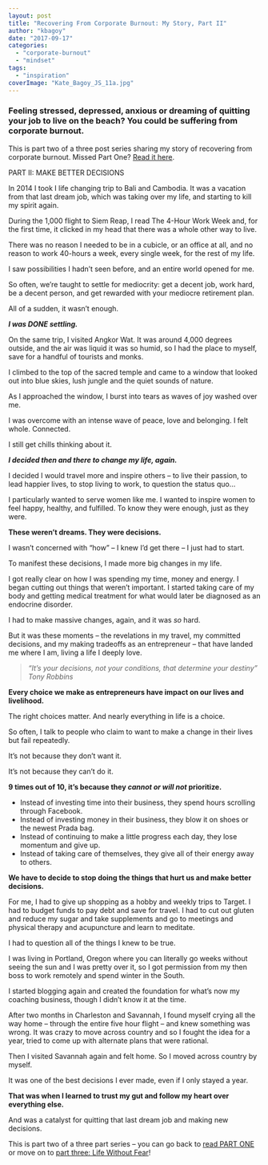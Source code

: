 ```yaml
---
layout: post
title: "Recovering From Corporate Burnout: My Story, Part II"
author: "kbagoy"
date: "2017-09-17"
categories: 
  - "corporate-burnout"
  - "mindset"
tags: 
  - "inspiration"
coverImage: "Kate_Bagoy_JS_11a.jpg"
---
```


### Feeling stressed, depressed, anxious or dreaming of quitting your job to live on the beach? You could be suffering from corporate burnout.

This is part two of a three post series sharing my story of recovering from corporate burnout. Missed Part One? [Read it here](https://katebagoy.com/corporate-burnout-biz-owner-pt-1/).

PART II: MAKE BETTER DECISIONS

In 2014 I took I life changing trip to Bali and Cambodia. It was a vacation from that last dream job, which was taking over my life, and starting to kill my spirit again.

During the 1,000 flight to Siem Reap, I read The 4-Hour Work Week and, for the first time, it clicked in my head that there was a whole other way to live.

There was no reason I needed to be in a cubicle, or an office at all, and no reason to work 40-hours a week, every single week, for the rest of my life.

I saw possibilities I hadn’t seen before, and an entire world opened for me.

So often, we’re taught to settle for mediocrity: get a decent job, work hard, be a decent person, and get rewarded with your mediocre retirement plan.

All of a sudden, it wasn’t enough.

_**I was DONE settling.**_

On the same trip, I visited Angkor Wat. It was around 4,000 degrees outside, and the air was liquid it was so humid, so I had the place to myself, save for a handful of tourists and monks.

I climbed to the top of the sacred temple and came to a window that looked out into blue skies, lush jungle and the quiet sounds of nature.

As I approached the window, I burst into tears as waves of joy washed over me.

I was overcome with an intense wave of peace, love and belonging. I felt whole. Connected.

I still get chills thinking about it.

**_I decided then and there to change my life, again._**

I decided I would travel more and inspire others – to live their passion, to lead happier lives, to stop living to work, to question the status quo…

I particularly wanted to serve women like me. I wanted to inspire women to feel happy, healthy, and fulfilled. To know they were enough, just as they were.

**These weren’t dreams. They were decisions.**

I wasn’t concerned with “how” – I knew I’d get there – I just had to start.

To manifest these decisions, I made more big changes in my life.

I got really clear on how I was spending my time, money and energy. I began cutting out things that weren’t important. I started taking care of my body and getting medical treatment for what would later be diagnosed as an endocrine disorder.

I had to make massive changes, again, and it was _so_ hard.

But it was these moments – the revelations in my travel, my committed decisions, and my making tradeoffs as an entrepreneur – that have landed me where I am, living a life I deeply love.

> _“It’s your decisions, not your conditions, that determine your destiny” Tony Robbins_

**Every choice we make as entrepreneurs have impact on our lives and livelihood.**

The right choices matter. And nearly everything in life is a choice.

So often, I talk to people who claim to want to make a change in their lives but fail repeatedly.

It’s not because they don’t want it.

It’s not because they can’t do it.

**9 times out of 10, it’s because they _cannot or will not_ prioritize.**

- Instead of investing time into their business, they spend hours scrolling through Facebook.
- Instead of investing money in their business, they blow it on shoes or the newest Prada bag.
- Instead of continuing to make a little progress each day, they lose momentum and give up.
- Instead of taking care of themselves, they give all of their energy away to others.

**We have to decide to stop doing the things that hurt us and make better decisions.**

For me, I had to give up shopping as a hobby and weekly trips to Target. I had to budget funds to pay debt and save for travel. I had to cut out gluten and reduce my sugar and take supplements and go to meetings and physical therapy and acupuncture and learn to meditate.

I had to question all of the things I knew to be true.

I was living in Portland, Oregon where you can literally go weeks without seeing the sun and I was pretty over it, so I got permission from my then boss to work remotely and spend winter in the South.

I started blogging again and created the foundation for what’s now my coaching business, though I didn’t know it at the time.

After two months in Charleston and Savannah, I found myself crying all the way home – through the entire five hour flight – and knew something was wrong. It was crazy to move across country and so I fought the idea for a year, tried to come up with alternate plans that were rational.

Then I visited Savannah again and felt home. So I moved across country by myself.

It was one of the best decisions I ever made, even if I only stayed a year.

**That was when I learned to trust my gut and follow my heart over everything else.**

And was a catalyst for quitting that last dream job and making new decisions.

This is part two of a three part series – you can go back to [read PART ONE](https://katebagoy.com/corporate-burnout-biz-owner-pt-1) or move on to [part three: Life Without Fear](https://katebagoy.com/corporate-burnout-biz-owner-pt-3/)!
